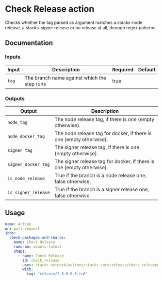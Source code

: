 # Check Release action

Checks whether the tag parsed as argument matches a stacks-node release, a stacks-signer release or no release at all, through regex patterns.

## Documentation

### Inputs
| Input | Description                                 | Required | Default |
| ----- | ------------------------------------------- | -------- | ------- |
| `tag` | The branch name against which the step runs | true     |         |

### Outputs
| Output              | Description                                                           |
| ------------------- | --------------------------------------------------------------------- |
| `node_tag`          | The node release tag, if there is one (empty otherwise).              |
| `node_docker_tag`   | The node release tag for docker, if there is one (empty otherwise).   |
| `signer_tag`        | The signer release tag, if there is one (empty otherwise).            |
| `signer_docker_tag` | The signer release tag for docker, if there is one (empty otherwise). |
| `is_node_release`   | True if the branch is a node release one, false otherwise.            |
| `is_signer_release` | True if the branch is a signer release one, false otherwise.          |

## Usage

```yaml
name: Action
on: pull-request
jobs:
  check-packages-and-shards:
    name: Check Release
    runs-on: ubuntu-latest
    steps:
      - name: Check Release
        id: check_release
        uses: stacks-network/actions/stacks-core/release/check-release@main
        with:
          tag: "release/2.5.0.0.5-rc6"
```
